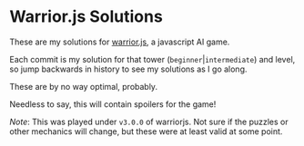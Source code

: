 # Warrior.js Solutions

These are my solutions for [warrior.js](https://github.com/olistic/warriorjs), a javascript AI game. 

Each commit is my solution for that tower (`beginner`|`intermediate`) and level, so jump backwards in history to see my solutions as I go along. 

These are by no way optimal, probably.

Needless to say, this will contain spoilers for the game!

_Note_: This was played under `v3.0.0` of warriorjs. Not sure if the puzzles or other mechanics will change, but these were at least valid at some point. 
